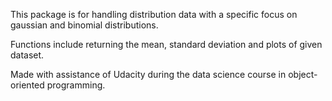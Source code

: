 This package is for handling distribution data with a specific focus on gaussian and binomial distributions.

Functions include returning the mean, standard deviation and plots of given dataset.

Made with assistance of Udacity during the data science course in object-oriented programming.